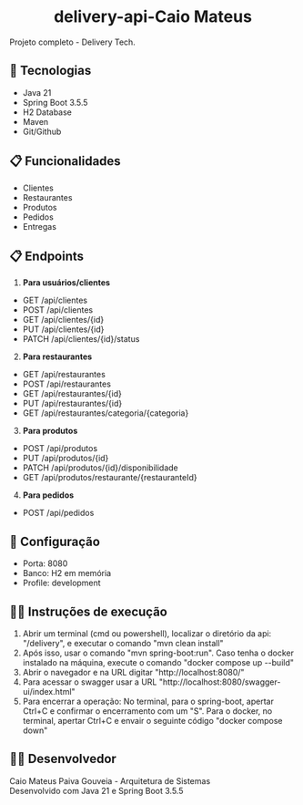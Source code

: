 <h1 align="center">delivery-api-Caio Mateus</h1>

Projeto completo - Delivery Tech.

## 🚀 Tecnologias
- Java 21
- Spring Boot 3.5.5
- H2 Database
- Maven
- Git/Github

## 📋 Funcionalidades
- Clientes
- Restaurantes
- Produtos
- Pedidos
- Entregas

## 📋 Endpoints
1. **Para usuários/clientes**
- GET    /api/clientes
- POST   /api/clientes
- GET    /api/clientes/{id}
- PUT    /api/clientes/{id}
- PATCH /api/clientes/{id}/status

2. **Para restaurantes**
- GET    /api/restaurantes
- POST   /api/restaurantes
- GET    /api/restaurantes/{id}
- PUT    /api/restaurantes/{id}
- GET    /api/restaurantes/categoria/{categoria}

3. **Para produtos**
- POST    /api/produtos
- PUT   /api/produtos/{id}
- PATCH    /api/produtos/{id}/disponibilidade
- GET /api/produtos/restaurante/{restauranteId}

4. **Para pedidos**
- POST   /api/pedidos


## 🔧 Configuração
- Porta: 8080
- Banco: H2 em memória
- Profile: development

## 🏃‍♂️ Instruções de execução
1. Abrir um terminal (cmd ou powershell), localizar o diretório da api: "/delivery", e executar o comando "mvn clean install"
2. Após isso, usar o comando "mvn spring-boot:run". Caso tenha o docker instalado na máquina, execute o comando "docker compose up --build"
3. Abrir o navegador e na URL digitar "http://localhost:8080/"
4. Para acessar o swagger usar a URL "http://localhost:8080/swagger-ui/index.html"
5. Para encerrar a operação: No terminal, para o spring-boot, apertar Ctrl+C e confirmar o encerramento com um "S". Para o docker, no terminal, apertar Ctrl+C e envair o seguinte código "docker compose down"


## 👨‍💻 Desenvolvedor
Caio Mateus Paiva Gouveia - Arquitetura de Sistemas  
Desenvolvido com Java 21 e Spring Boot 3.5.5